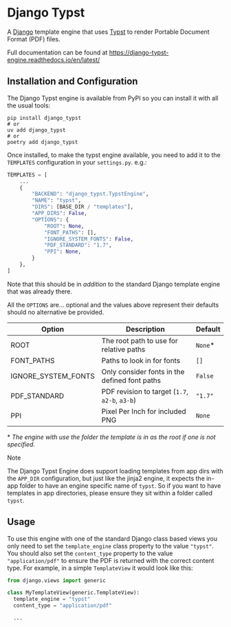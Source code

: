 # Django Typst

A [Django] template engine that uses [Typst] to render Portable Document Format (PDF)
files.

Full documentation can be found at <https://django-typst-engine.readthedocs.io/en/latest/>

## Installation and Configuration

The Django Typst engine is available from PyPI so you can install it with all the
usual tools:

```shell
pip install django_typst
# or
uv add django_typst
# or
poetry add django_typst
```

Once installed, to make the typst engine available, you need to add it to the
`TEMPLATES` configuration in your `settings.py`. e.g.:

```python
TEMPLATES = [
    ...
    {
        "BACKEND": "django_typst.TypstEngine",
        "NAME": "typst",
        "DIRS": [BASE_DIR / "templates"],
        "APP_DIRS": False,
        "OPTIONS": {
            "ROOT": None,
            "FONT_PATHS": [],
            "IGNORE_SYSTEM_FONTS": False,
            "PDF_STANDARD": "1.7",
            "PPI": None,
        }
    },
]
```

Note that this should be in _addition_ to the standard Django template engine that was
already there.

All the `OPTIONS` are... optional and the values above represent their defaults should
no alternative be provided.

| Option              | Description                                    | Default  |
| ------------------- | ---------------------------------------------- | -------- |
| ROOT                | The root path to use for relative paths        | `None`\* |
| FONT_PATHS          | Paths to look in for fonts                     | `[]`     |
| IGNORE_SYSTEM_FONTS | Only consider fonts in the defined font paths  | `False`  |
| PDF_STANDARD        | PDF revision to target (`1.7`, `a2-b`, `a3-b`) | `"1.7"`  |
| PPI                 | Pixel Per Inch for included PNG                | `None`   |

\* _The engine with use the folder the template is in as the root if one is not
specified._

> [!NOTE]
> The Django Typst Engine does support loading templates from app dirs with the
> `APP_DIR` configuration, but just like the jinja2 engine, it expects the in-app folder
> to have an engine specific name of `typst`. So if you want to have templates in app
> directories, please ensure they sit within a folder called `typst`.

## Usage

To use this engine with one of the standard Django class based views you only need to
set the `template_engine` class property to the value `"typst"`. You should also set the
`content_type` property to the value `"application/pdf"` to ensure the PDF is returned
with the correct content type. For example, in a simple `TemplateView` it would look
like this:

```python
from django.views import generic

class MyTemplateView(generic.TemplateView):
  template_engine = "typst"
  content_type = "application/pdf"

  ...
```

<!-- Links -->

[django]: https://www.djangoproject.com/
[typst]: https://typst.app/